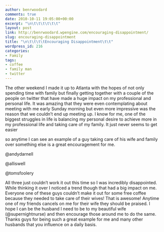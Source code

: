 ```yaml
---
author: benrwoodard
comments: true
date: 2010-10-11 19:05:00+00:00
excerpt: "\n\t\t\t\t\t\t"
layout: post
link: http://benrwoodard.wpengine.com/encouraging-disappointment/
slug: encouraging-disappointment
title: "\n\t\t\t\tEncouraging Disappointment\t\t"
wordpress_id: 216
categories:
- Family
tags:
- coffee
- family man
- twitter
---
```



				

The other weekend I made it up to Atlanta with the hopes of not only spending time with family but finally getting together with a couple of the people on twitter that have made a huge impact on my professional and personal life. It was amazing that they were even contemplating about meeting with me early Sunday morning but even more impressive was the reason that we couldn’t end up meeting up. I know for me, one of the biggest struggles in life is balancing my personal desire to achieve more in my professional life and taking care of my family. It just never seems to get easier

<!-- more -->  

so anytime I can see an example of a guy taking care of his wife and family over something else is a great encouragement for me.

 

@andydarnell 

 

@alliswell

 

@tomsfoolery

 

All three just couldn’t work it out this time so I was incredibly disappointed. While thinking it over I noticed a trend though that had a big impact on me. Everyone one of these guys couldn’t make it out for some free coffee because they needed to take care of their wives! That is awesome! Anytime one of my friends cancels on me for their wife they should be praised. I hope I can be the husband I need to be to my beautiful wife (@supernightnurse) and then encourage those around me to do the same. Thanks guys for being such a great example for me and many other husbands that you influence on a daily basis.

		
